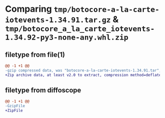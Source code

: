 # Comparing `tmp/botocore-a-la-carte-iotevents-1.34.91.tar.gz` & `tmp/botocore_a_la_carte_iotevents-1.34.92-py3-none-any.whl.zip`

## filetype from file(1)

```diff
@@ -1 +1 @@
-gzip compressed data, was "botocore-a-la-carte-iotevents-1.34.91.tar", last modified: Thu Apr 25 01:03:34 2024, max compression
+Zip archive data, at least v2.0 to extract, compression method=deflate
```

## filetype from diffoscope

```diff
@@ -1 +1 @@
-GzipFile
+ZipFile
```

